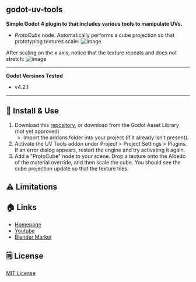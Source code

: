 ## godot-uv-tools
 
**Simple Godot 4 plugin to that includes various tools to manipulate UVs.**
- *ProtoCube* node. Automatically performs a cube projection so that prototyping textures scale:
![image](https://github.com/bikemurt/godot-uv-tools/assets/23486102/9b9f14d1-e9de-4c05-b917-7105059c9616)

After scaling on the x axis, notice that the texture repeats and does not stretch:
![image](https://github.com/bikemurt/godot-uv-tools/assets/23486102/8ca0c3bd-0a8c-44c2-b8f3-71f3aab10ead)

---

**Godot Versions Tested**

- v4.2.1

---
## 🚀 Install & Use

1. Download this [repository](https://github.com/bikemurt/godot-uv-tools/), or download from the Godot Asset Library (not yet approved)
    - Import the addons folder into your project (if it already isn't present).
2. Activate the UV Tools addon under Project > Project Settings > Plugins. If an error dialog appears, restart the engine and try activating it again.
3. Add a "ProtoCube" node to your scene. Drop a texture onto the Albedo of the material override, and then scale the cube. You should see the cube projection update so that the texture tiles.

## ⚠️ Limitations

## 🏠 Links

- [Homepage](https://www.michaeljared.ca/)
- [Youtube](https://www.youtube.com/@michaeljburt)
- [Blender Market](https://blendermarket.com/creators/michaeljared)

## 🗒️ License

[MIT License](/LICENSE)
